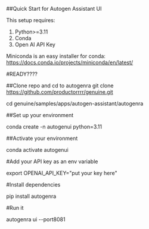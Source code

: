 ##Quick Start for Autogen Assistant UI 

This setup requires:
1. Python>=3.11
2. Conda 
3. Open AI API Key

Miniconda is an easy installer for conda: https://docs.conda.io/projects/miniconda/en/latest/

#READY????

##Clone repo and cd to autogenra
git clone https://github.com/productorrrr/genuine.git

cd genuine/samples/apps/autogen-assistant/autogenra

##Set up your environment

conda create -n autogenui python=3.11

##Activate your environment

conda activate autogenui

#Add your API key as an env variable

export OPENAI_API_KEY="put your key here"

#Install dependencies

pip install autogenra

#Run it

autogenra ui --port8081

